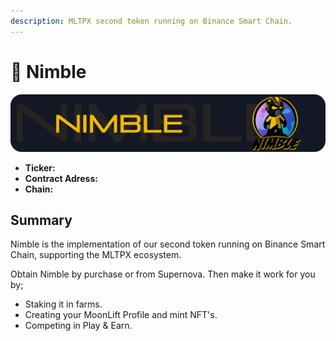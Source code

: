 ```yaml
---
description: MLTPX second token running on Binance Smart Chain.
---
```


# 🤖 Nimble

![](../../.gitbook/assets/nimble-banner.png)

* **Ticker:** 
* **Contract Adress:**
* **Chain:** 

## Summary

Nimble is the implementation of our second token running on Binance Smart Chain, supporting the MLTPX ecosystem.

Obtain Nimble by purchase or from Supernova. Then make it work for you by;

* Staking it in farms.
* Creating your MoonLift Profile and mint NFT's.
* Competing in Play & Earn.

